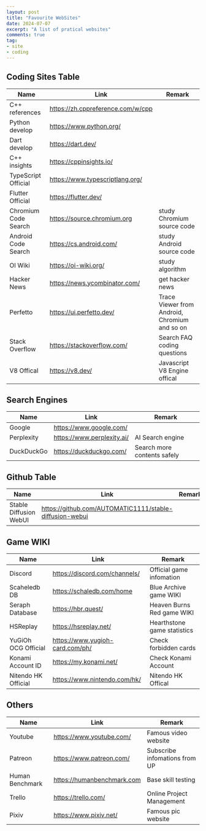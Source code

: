 ```yaml
---
layout: post
title: "Favourite WebSites"
date: 2024-07-07
excerpt: "A list of pratical websites"
comments: true
tag:
- site
- coding
---
```


## Coding Sites Table

| Name | Link | Remark |
| --- | --- | --- |
| C++ references | <https://zh.cppreference.com/w/cpp> | |
| Python develop | <https://www.python.org/> | |
| Dart develop | <https://dart.dev/> | |
| C++ insights | <https://cppinsights.io/> | |
| TypeScript Official | <https://www.typescriptlang.org/> | |
| Flutter Official | <https://flutter.dev/> | |
| Chromium Code Search | <https://source.chromium.org> | study Chromium source code |
| Android Code Search | <https://cs.android.com/> | study Android source code |
| OI Wiki | <https://oi-wiki.org/> | study algorithm |
| Hacker News | <https://news.ycombinator.com/> | get hacker news |
| Perfetto | <https://ui.perfetto.dev/> | Trace Viewer from Android, Chromium and so on |
| Stack Overflow | <https://stackoverflow.com/> | Search FAQ coding questions |
| V8 Offical | <https://v8.dev/> | Javascript V8 Engine offical |

## Search Engines

| Name | Link | Remark |
| --- | --- | --- |
| Google | <https://www.google.com/> | |
| Perplexity | <https://www.perplexity.ai/> | AI Search engine |
| DuckDuckGo | <https://duckduckgo.com/> | Search more contents safely |

## Github Table

| Name | Link | Remark |
| --- | --- | --- |
| Stable Diffusion WebUI | <https://github.com/AUTOMATIC1111/stable-diffusion-webui> | |

## Game WIKI

| Name | Link | Remark |
| --- | --- | --- |
| Discord | <https://discord.com/channels/> | Official game infomation |
| Scaheledb DB | <https://schaledb.com/home> | Blue Archive game WIKI |
| Seraph Database | <https://hbr.quest/> | Heaven Burns Red game WIKI |
| HSReplay | <https://hsreplay.net/> | Hearthstone game statistics |
| YuGiOh OCG Official | <https://www.yugioh-card.com/ph/> | Check forbidden cards |
| Konami Account ID | <https://my.konami.net/> | Check Konami Account |
| Nitendo HK Official | <https://www.nintendo.com/hk/> | Nitendo HK Offical |

## Others

| Name | Link | Remark |
| --- | --- | --- |
| Youtube | <https://www.youtube.com/> | Famous video website |
| Patreon | <https://www.patreon.com/> | Subscribe infomations from UP |
| Human Benchmark | <https://humanbenchmark.com> | Base skill testing |
| Trello | <https://trello.com/> | Online Project Management |
| Pixiv | <https://www.pixiv.net/> | Famous pic website |
